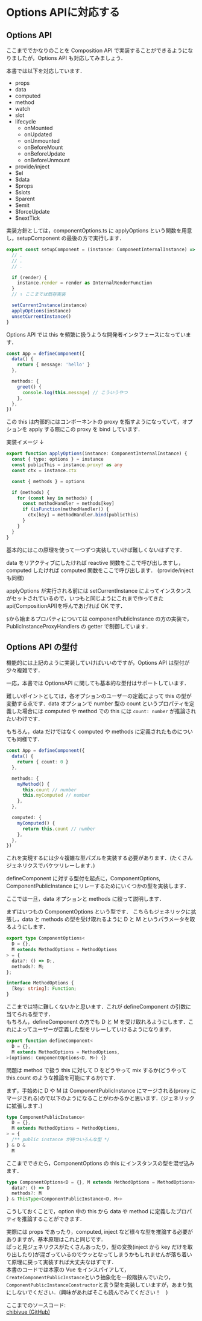 # Options APIに対応する

## Options API

ここまででかなりのことを Composition API で実装することができるようになりましたが，Options API も対応してみましょう．

本書では以下を対応しています．

- props
- data
- computed
- method
- watch
- slot
- lifecycle
  - onMounted
  - onUpdated
  - onUnmounted
  - onBeforeMount
  - onBeforeUpdate
  - onBeforeUnmount
- provide/inject
- $el
- $data
- $props
- $slots
- $parent
- $emit
- $forceUpdate
- $nextTick

実装方針としては，componentOptions.ts に applyOptions という関数を用意し，setupComponent の最後の方で実行します．

```ts
export const setupComponent = (instance: ComponentInternalInstance) => {
  // .
  // .
  // .

  if (render) {
    instance.render = render as InternalRenderFunction
  }
  // ↑ ここまでは既存実装

  setCurrentInstance(instance)
  applyOptions(instance)
  unsetCurrentInstance()
}
```

Options API では this を頻繁に扱うような開発者インタフェースになっています．

```ts
const App = defineComponent({
  data() {
    return { message: 'hello' }
  },

  methods: {
    greet() {
      console.log(this.message) // こういうやつ
    },
  },
})
```

この this は内部的にはコンポーネントの proxy を指すようになっていて，オプションを apply する際にこの proxy を bind しています．

実装イメージ ↓

```ts
export function applyOptions(instance: ComponentInternalInstance) {
  const { type: options } = instance
  const publicThis = instance.proxy! as any
  const ctx = instance.ctx

  const { methods } = options

  if (methods) {
    for (const key in methods) {
      const methodHandler = methods[key]
      if (isFunction(methodHandler)) {
        ctx[key] = methodHandler.bind(publicThis)
      }
    }
  }
}
```

基本的にはこの原理を使って一つずつ実装していけば難しくないはずです．

data をリアクティブにしたければ reactive 関数をここで呼び出しますし，computed したければ computed 関数をここで呼び出します． (provide/inject も同様)

applyOptions が実行される前には setCurrentInstance によってインスタンスがセットされているので，いつもと同じようにこれまで作ってきた api(CompositionAPI)を呼んであげれば OK です．

`$`から始まるプロパティについては componentPublicInstance の方の実装で，PublicInstanceProxyHandlers の getter で制御しています．

## Options API の型付

機能的には上記のように実装していけばいいのですが，Options API は型付が少々複雑です．

一応，本書では OptionsAPI に関しても基本的な型付はサポートしています．

難しいポイントとしては，各オプションのユーザーの定義によって this の型が変動する点です．data オプションで number 型の count というプロパティを定義した場合には computed や method での this には `count: number` が推論されたいわけです．

もちろん，data だけではなく computed や methods に定義されたものについても同様です．

```ts
const App = defineComponent({
  data() {
    return { count: 0 }
  },

  methods: {
    myMethod() {
      this.count // number
      this.myComputed // number
    },
  },

  computed: {
    myComputed() {
      return this.count // number
    },
  },
})
```

これを実現するには少々複雑な型パズルを実装する必要があります．(たくさんジェネリクスでバケツリレーします．)

defineComponent に対する型付を起点に，ComponentOptions, ComponentPublicInstance にリレーするためにいくつかの型を実装します．

ここでは一旦，data オプションと methods に絞って説明します．

まずはいつもの ComponentOptions という型です．
こちらもジェネリックに拡張し，data と methods の型を受け取れるように D と M というパラメータを取るようにします．

```ts
export type ComponentOptions<
  D = {},
  M extends MethodOptions = MethodOptions
> = {
  data?: () => D;,
  methods?: M;
};

interface MethodOptions {
  [key: string]: Function;
}
```

ここまでは特に難しくないかと思います．これが defineComponent の引数に当てられる型です．  
もちろん，defineComponent の方でも D と M を受け取れるようにします．これによってユーザーが定義した型をリレーしていけるようになります．

```ts
export function defineComponent<
  D = {},
  M extends MethodOptions = MethodOptions,
>(options: ComponentOptions<D, M>) {}
```

問題は method で扱う this に対して D をどうやって mix するか(どうやって this.count のような推論を可能にするか)です．

まず，手始めに D や M は ComponentPublicInstance にマージされる(proxy にマージされる)ので以下のようになることがわかるかと思います．(ジェネリックに拡張します．)

```ts
type ComponentPublicInstance<
  D = {},
  M extends MethodOptions = MethodOptions,
> = {
  /** public instance が持ついろんな型 */
} & D &
  M
```

ここまでできたら，ComponentOptions の this にインスタンスの型を混ぜ込みます．

```ts
type ComponentOptions<D = {}, M extends MethodOptions = MethodOptions> = {
  data?: () => D
  methods?: M
} & ThisType<ComponentPublicInstance<D, M>>
```

こうしておくことで，option 中の this から data や method に定義したプロパティを推論することができます．

実際には props であったり，computed, inject など様々な型を推論する必要がありますが，基本原理はこれと同じです．  
ぱっと見ジェネリクスがたくさんあったり，型の変換(inject から key だけを取り出したり)が混ざっているのでウッとなってしまうかもしれませんが落ち着いて原理に戻って実装すれば大丈夫なはずです．  
本書のコードでは本家の Vue をインスパイアして，`CreateComponentPublicInstance`という抽象化を一段階挟んでいたり，`ComponentPublicInstanceConstructor`と言う型を実装していますが，あまり気にしないでください．(興味があればそこも読んでみてください！　)

ここまでのソースコード:  
[chibivue (GitHub)](https://github.com/Ubugeeei/chibivue/tree/main/book/impls/40_basic_component_system/070_options_api)
